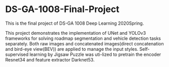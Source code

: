 # DS-GA-1008-Final-Project

This is the final project of DS-GA 1008 Deep Learning 2020Spring.

This project demonstrates the implementation of UNet and YOLOv3 frameworks for solving roadmap segmentation and vehicle detection tasks separately. 
Both raw images and concatenated images(direct concatenation and bird-eye view(BEV)) are applied to manage the input styles.
Self-supervised learning by Jigsaw Puzzle was uti-lized to pretrain the encoder Resnet34 and feature extractor Darknet53.
